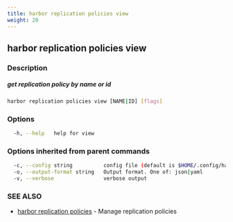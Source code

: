 ```yaml
---
title: harbor replication policies view
weight: 20
---
```

## harbor replication policies view

### Description

##### get replication policy by name or id

```sh
harbor replication policies view [NAME|ID] [flags]
```

### Options

```sh
  -h, --help   help for view
```

### Options inherited from parent commands

```sh
  -c, --config string          config file (default is $HOME/.config/harbor-cli/config.yaml)
  -o, --output-format string   Output format. One of: json|yaml
  -v, --verbose                verbose output
```

### SEE ALSO

* [harbor replication policies](harbor-replication-policies.md)	 - Manage replication policies

